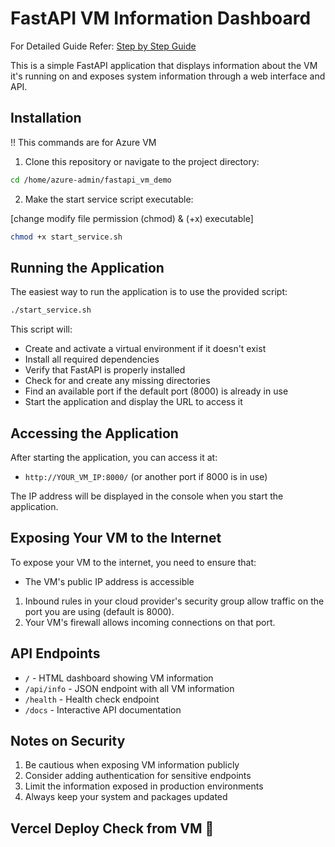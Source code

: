 # FastAPI VM Information Dashboard

For Detailed Guide Refer: [Step by Step Guide](azure-vm-guide.md)

This is a simple FastAPI application that displays information about the VM it's running on and exposes system information through a web interface and API.

## Installation

!! This commands are for Azure VM

1. Clone this repository or navigate to the project directory:

```bash
cd /home/azure-admin/fastapi_vm_demo
```

2. Make the start service script executable:

[change modify file permission (chmod) & (+x) executable]

```bash
chmod +x start_service.sh
```

## Running the Application

The easiest way to run the application is to use the provided script:

```bash
./start_service.sh
```

This script will:
- Create and activate a virtual environment if it doesn't exist
- Install all required dependencies
- Verify that FastAPI is properly installed
- Check for and create any missing directories
- Find an available port if the default port (8000) is already in use
- Start the application and display the URL to access it

## Accessing the Application

After starting the application, you can access it at:
- `http://YOUR_VM_IP:8000/` (or another port if 8000 is in use)

The IP address will be displayed in the console when you start the application.

## Exposing Your VM to the Internet

To expose your VM to the internet, you need to ensure that:
- The VM's public IP address is accessible
1. Inbound rules in your cloud provider's security group allow traffic on the port you are using (default is 8000).
2. Your VM's firewall allows incoming connections on that port.

## API Endpoints

- `/` - HTML dashboard showing VM information
- `/api/info` - JSON endpoint with all VM information
- `/health` - Health check endpoint
- `/docs` - Interactive API documentation

## Notes on Security

1. Be cautious when exposing VM information publicly
2. Consider adding authentication for sensitive endpoints
3. Limit the information exposed in production environments
4. Always keep your system and packages updated


## Vercel Deploy Check from VM 🚀 